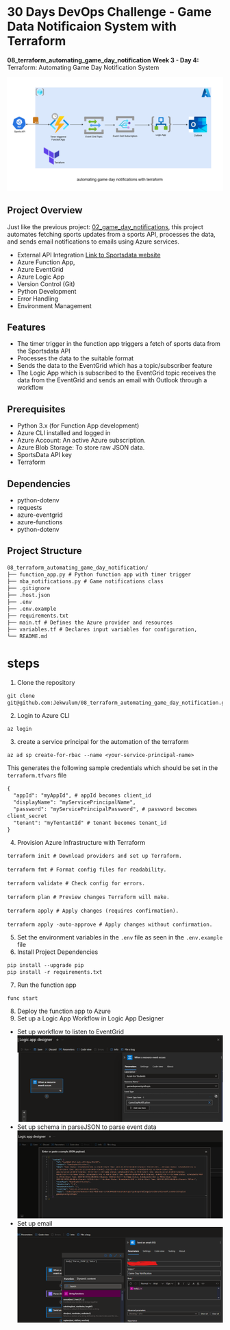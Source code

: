 # 30 Days DevOps Challenge - Game Data Notificaion System with Terraform
**08_terraform_automating_game_day_notification**
**Week 3 - Day 4:** Terraform: Automating Game Day Notification System

![Project Structure](08_terraform_automating_game_day_notification.drawio.png)

## Project Overview
Just like the previous project: [02_game_day_notifications](https://github.com/Jekwulum/02_game_day_notifications), this project automates fetching sports updates from a sports API, processes the data, and sends email notifications to emails using Azure services.

- External API Integration [Link to Sportsdata website](http://sportsdata.io/ "Sportsdata.io API")
- Azure Function App,
- Azure EventGrid
- Azure Logic App
- Version Control (Git)
- Python Development
- Error Handling
- Environment Management

## Features
- The timer trigger in the function app triggers a fetch of sports data from the Sportsdata API
- Processes the data to the suitable format
- Sends the data to the EventGrid which has a topic/subscriber feature
- The Logic App which is subscribed to the EventGrid topic receives the data from the EventGrid and sends an email with Outlook through a workflow

## Prerequisites
- Python 3.x (for Function App development)
- Azure CLI installed and logged in
- Azure Account: An active Azure subscription.
- Azure Blob Storage: To store raw JSON data.
- SportsData API key
- Terraform

## Dependencies
- python-dotenv
- requests
- azure-eventgrid
- azure-functions
- python-dotenv

## Project Structure
```shell
08_terraform_automating_game_day_notification/
├── function_app.py # Python function app with timer trigger
├── nba_notifications.py # Game notifications class
├── .gitignore
├── .host.json
├── .env
├── .env.example
├── requirements.txt
├── main.tf # Defines the Azure provider and resources
├── variables.tf # Declares input variables for configuration,
└── README.md
```

# steps
1. Clone the repository
  ```shell
  git clone git@github.com:Jekwulum/08_terraform_automating_game_day_notification.git
  ```
2. Login to Azure CLI
  ```shell
  az login
  ```
3. create a service principal for the automation of the terraform
  ```shell
  az ad sp create-for-rbac --name <your-service-principal-name>
  ```
  This generates the following sample credentials which should be set in the `terraform.tfvars` file
  ```shell
  {
    "appId": "myAppId", # appId becomes client_id
    "displayName": "myServicePrincipalName",
    "password": "myServicePrincipalPassword", # password becomes client_secret
    "tenant": "myTentantId" # tenant becomes tenant_id
  }
  ```
4. Provision Azure Infrastructure with Terraform
  ```shell
  terraform init # Download providers and set up Terraform.

  terraform fmt # Format config files for readability.

  terraform validate # Check config for errors.

  terraform plan # Preview changes Terraform will make.

  terraform apply # Apply changes (requires confirmation).

  terraform apply -auto-approve # Apply changes without confirmation.
  ```
5. Set the environment variables in the `.env` file as seen in the `.env.example` file
6. Install Project Dependencies
  ```shell
  pip install --upgrade pip
  pip install -r requirements.txt
  ```
7. Run the function app
  ```shell
  func start
  ```
8. Deploy the function app to Azure
9. Set up a Logic App Workflow in Logic App Designer
  - Set up workflow to listen to EventGrid
    ![Set up Event Grid](setup_eventgrid.png)
  - Set up schema in parseJSON to parse event data
    ![Set up parseJSON](setup_schema_in_parse_JSON.png)
  - Set up email
    ![Set up email](setup_email.png)

